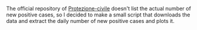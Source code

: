 The official repository of [Protezione-civile](https://github.com/pcm-dpc/COVID-19)  doesn't list the actual number of new positive cases, so I decided to make a small script that downloads the data and extract the daily number of new positive cases and plots it.


